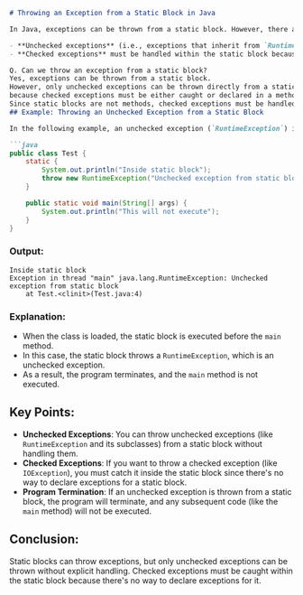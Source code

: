 
```markdown
# Throwing an Exception from a Static Block in Java

In Java, exceptions can be thrown from a static block. However, there are some important rules to keep in mind:

- **Unchecked exceptions** (i.e., exceptions that inherit from `RuntimeException`) can be thrown directly from a static block.
- **Checked exceptions** must be handled within the static block because static blocks are not methods, and they do not have a method signature where exceptions can be declared.

Q. Can we throw an exception from a static block?
Yes, exceptions can be thrown from a static block. 
However, only unchecked exceptions can be thrown directly from a static block 
because checked exceptions must be either caught or declared in a method signature. 
Since static blocks are not methods, checked exceptions must be handled within the block.
## Example: Throwing an Unchecked Exception from a Static Block

In the following example, an unchecked exception (`RuntimeException`) is thrown from the static block. Since this is an unchecked exception, it doesn't need to be handled or declared.

```java
public class Test {
    static {
        System.out.println("Inside static block");
        throw new RuntimeException("Unchecked exception from static block");
    }

    public static void main(String[] args) {
        System.out.println("This will not execute");
    }
}
```

### Output:

```
Inside static block
Exception in thread "main" java.lang.RuntimeException: Unchecked exception from static block
    at Test.<clinit>(Test.java:4)
```

### Explanation:
- When the class is loaded, the static block is executed before the `main` method.
- In this case, the static block throws a `RuntimeException`, which is an unchecked exception.
- As a result, the program terminates, and the `main` method is not executed.

## Key Points:
- **Unchecked Exceptions**: You can throw unchecked exceptions (like `RuntimeException` and its subclasses) from a static block without handling them.
- **Checked Exceptions**: If you want to throw a checked exception (like `IOException`), you must catch it inside the static block since there's no way to declare exceptions for a static block.
- **Program Termination**: If an unchecked exception is thrown from a static block, the program will terminate, and any subsequent code (like the `main` method) will not be executed.

## Conclusion:
Static blocks can throw exceptions, but only unchecked exceptions can be thrown without explicit handling. Checked exceptions must be caught within the static block because there's no way to declare exceptions for it.
```

